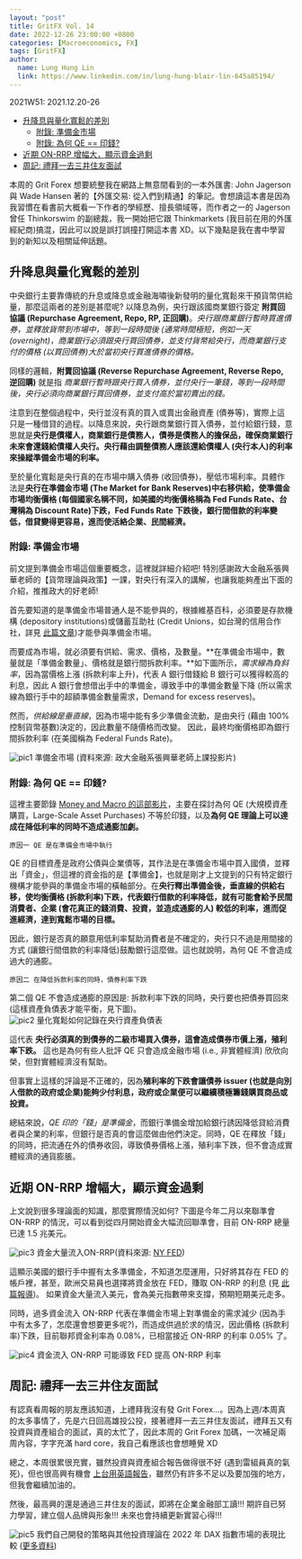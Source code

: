 ```yaml
---
layout: "post"
title: GritFX Vol. 14
date: 2022-12-26 23:00:00 +0800
categories: [Macroeconomics, FX]
tags: [GritFX]
author:
  name: Lung Hung Lin
  link: https://www.linkedin.com/in/lung-hung-blair-lin-645a85194/ 
---
```

2021W51: 2021.12.20-26
- [升降息與量化寬鬆的差別](#升降息與量化寬鬆的差別)
  - [附錄: 準備金市場](#附錄-準備金市場)
  - [附錄: 為何 QE =\= 印錢?](#附錄-為何-qe--印錢)
- [近期 ON-RRP 增幅大，顯示資金過剩](#近期-on-rrp-增幅大顯示資金過剩)
- [周記: 禮拜一去三井住友面試](#周記-禮拜一去三井住友面試)
  
本周的 Grit Forex 想要統整我在網路上無意間看到的一本外匯書: John Jagerson 與 Wade Hansen 著的【外匯交易: 從入們到精通】的筆記。會想讀這本書是因為我習慣在看書前大概看一下作者的學經歷、擅長領域等，而作者之一的 Jagerson 曾任 Thinkorswim 的副總裁，我一開始把它跟 Thinkmarkets (我目前在用的外匯經紀商)搞混，因此可以說是誤打誤撞打開這本書 XD。以下幾點是我在書中學習到的新知以及相關延伸話題。  

## 升降息與量化寬鬆的差別
中央銀行主要靠傳統的升息或降息或金融海嘯後新發明的量化寬鬆來干預貨幣供給量，那麼這兩者的差別是甚麼呢? 
以降息為例，央行跟該國商業銀行簽定 **附買回協議 (Repurchase Agreement, Repo, RP, 正回購)**。_央行跟商業銀行暫時買進債券，並釋放貨幣到市場中，等到一段時間後 (通常時間極短，例如一天 (overnight)，商業銀行必須跟央行買回債券，並支付貨幣給央行，而商業銀行支付的價格 (以買回債券)大於當初央行買進債券的價格。_

同樣的邏輯，**附賣回協議 (Reverse Repurchase Agreement, Reverse Repo, 逆回購)** 就是指 _商業銀行暫時跟央行買入債券，並付央行一筆錢，等到一段時間後，央行必須向商業銀行買回債券，並支付高於當初賣出的錢。_

注意到在整個過程中，央行並沒有真的買入或賣出金融資產 (債券等)，實際上這只是一種借貸的過程。以降息來說，央行跟商業銀行買入債券，並付給銀行錢，意思就是**央行是債權人，商業銀行是債務人，債券是債務人的擔保品，確保商業銀行未來會還錢給債權人央行。央行藉由調整債務人應該還給債權人 (央行本人)的利率來操縱準備金市場的利率。**

至於量化寬鬆是央行真的在市場中購入債券 (收回債券)，壓低市場利率。具體作法是**央行在準備金市場 (The Market for Bank Reserves)中右移供給，使準備金市場均衡價格 (每個國家名稱不同，如美國的均衡價格稱為 Fed Funds Rate、台灣稱為 Discount Rate)下跌，Fed Funds Rate 下跌後，銀行間借款的利率變低，借貸變得更容易，進而使活絡企業、民間經濟。**

### 附錄: 準備金市場
前文提到準備金市場這個重要概念，這裡就詳細介紹吧! 特別感謝政大金融系張興華老師的【貨幣理論與政策】一課，對央行有深入的講解，也讓我能夠產出下面的介紹，推推政大的好老師!  

首先要知道的是準備金市場普通人是不能參與的，根據維基百科，必須要是存款機構 (depository institutions)或儲蓄互助社 (Credit Unions，如台灣的信用合作社，詳見 [此篇文章](https://www.learnenglishwithwill.com/credit-union-meaning-fuction-intro-chinese-translation/))才能參與準備金市場。  

而要成為市場，就必須要有供給、需求、價格，及數量。**在準備金市場中，數量就是「準備金數量」、價格就是銀行間拆款利率。**如下圖所示，_需求線為負斜率_，因為當價格上漲 (拆款利率上升)，代表 A 銀行借錢給 B 銀行可以獲得較高的利息，因此 A 銀行會想借出手中的準備金，導致手中的準備金數量下降 (所以需求線為銀行手中的超額準備金數量需求，Demand for excess reserves)。  

然而，_供給線是垂直線_，因為市場中能有多少準備金流動，是由央行 (藉由 100% 控制貨幣基數)決定的，因此數量不隨價格而改變。
因此，最終均衡價格即為銀行間拆款利率 (在美國稱為 Federal Funds Rate)。

![pic1](https://lh3.googleusercontent.com/pw/AM-JKLVrt56BG6_3YYKKQ7WMR7rYkxeEp1rrGF1mgmkuykBufyVrY6AOm_tTroRSw0a8QgyrHXMWWzOE6Gux2IawiGonSKnbGEInccB0Nhn8hDiH2d9T78iBPAPTuzCHDniv8lIfNwKeS0pny1-0_EDGtvhX=w891-h661-no?authuser=0)
準備金市場 (資料來源: 政大金融系張興華老師上課投影片)

### 附錄: 為何 QE =\= 印錢?
這裡主要節錄 [Money and Macro 的這部影片](https://www.youtube.com/watch?v=ZbqtpKk6iC8)，主要在探討為何 QE (大規模資產購買，Large-Scale Asset Purchases) 不等於印錢，以及**為何 QE 理論上可以達成在降低利率的同時不造成通膨加劇。**

```原因一 QE 是在準備金市場中執行```  

QE 的目標資產是政府公債與企業債等，其作法是在準備金市場中買入國債，並釋出「資金」，但這裡的資金指的是【準備金】，也就是剛才上文提到的只有特定銀行機構才能參與的準備金市場的橫軸部分。在**央行釋出準備金後，垂直線的供給右移，使均衡價格 (拆款利率)下跌，代表銀行借款的利率降低，就有可能會給予民間消費者、企業 (會花真正的錢消費、投資，並造成通膨的人) 較低的利率，進而促進經濟，達到寬鬆市場的目標。**  

因此，銀行是否真的願意用低利率幫助消費者是不確定的，央行只不過是用間接的方式 (讓銀行間借款的利率降低)鼓勵銀行這麼做。這也就說明，為何 QE 不會造成過大的通膨。

```原因二 在降低拆款利率的同時，債券利率下跌```  

第二個 QE 不會造成通膨的原因是: 拆款利率下跌的同時，央行要也把債券買回來 (這樣資產負債表才能平衡，見下圖)。  
![pic2](https://lh3.googleusercontent.com/pw/AM-JKLVFLaSVxRLcC98XB92EK5ULIW4barw2AFyTG_FlM4H72SYk_2sWNQALDYHS8bZ8Rh0tJ8VM1tD0F5iJ3VYsFsaJVF6gzoEe3nr2ozw1CEhmm2itJGKL-bjE3fH0kVyEEo4azP8RNM0ijsGAljTE5Vyg=w1350-h619-no?authuser=0)
量化寬鬆如何記錄在央行資產負債表

這代表 __央行必須真的到債券的二級市場買入債券，這會造成債券市價上漲，殖利率下跌。__
這也是為何有些人批評 QE 只會造成金融市場 (i.e., 非實體經濟) 欣欣向榮，但對實體經濟沒有幫助。  

但事實上這樣的評論是不正確的，因為**殖利率的下跌會讓債券 issuer (也就是向別人借款的政府或企業)能夠少付利息，政府或企業便可以繼續積極籌錢購買商品或投資。**

總結來說，_QE 印的「錢」是準備金_，而銀行準備金增加給銀行誘因降低貸給消費者與企業的利率，但銀行是否真的會這麼做由他們決定。同時，QE 在釋放「錢」的同時，把流通在外的債券收回，導致債券價格上漲，殖利率下跌，但不會造成實體經濟的通貨膨脹。

## 近期 ON-RRP 增幅大，顯示資金過剩
上文說到很多理論面的知識，那麼實際情況如何? 下圖是今年二月以來聯準會 ON-RRP 的情況，可以看到從四月開始資金大幅流回聯準會，目前 ON-RRP 總量已達 1.5 兆美元。  

![pic3](https://lh3.googleusercontent.com/pw/AM-JKLVVrvy47hTkjvWskaz_uuO0b4ZSBLdOS-ySSx7VhirxxQlMKvnjAbQKkCSCtl9IqBwSxAEdg3dcuR_nVe32H5SDnZTzg_ZquH92zfqEfu8S5VQ1Vpko9ve2sjGPYB3_IoYaimwkbHoQYY4Aun00Y-Ht=w1483-h557-no?authuser=0)
資金大量流入ON-RRP(資料來源: [NY FED](https://www.newyorkfed.org/markets/data-hub))

這顯示美國的銀行手中握有太多準備金，不知道怎麼運用，只好將其存在 FED 的帳戶裡，甚至，歐洲交易員也選擇將資金放在 FED，賺取 ON-RRP 的利息 (見 [此篇報導](https://tw.stock.yahoo.com/news/%E5%9C%8B%E9%9A%9B%E9%87%91%E8%9E%8D-%E6%AD%90%E5%85%83%E5%8D%80%E7%8F%BE%E9%87%91%E9%81%8E%E5%89%A9-%E7%BE%8E%E5%85%83%E8%B5%B0%E5%BC%B7%E8%87%B3%E5%B0%91%E5%88%B0%E5%B9%B4%E5%BA%95-084308830.html))。
如果資金大量流入美元，會為美元指數帶來支撐，預期短期美元走多。  

同時，過多資金流入 ON-RRP 代表在準備金市場上對準備金的需求減少 (因為手中有太多了，怎麼還會想要更多呢?)，而造成供過於求的情況，因此價格 (拆款利率)下跌，目前聯邦資金利率為 0.08%，已相當接近 ON-RRP 的利率 0.05% 了。

![pic4](https://lh3.googleusercontent.com/pw/AM-JKLVN-JU5N0NEAhhQ2WezZYGe8VGL3rvJmr8pQKcE0uyOYV5OKycbxBGEfMpMafexUYEuPyrWPI8ma8RkR1LL7mAl5Oe-H0H50pwdz-eSh8OvKx3_kkhtUTzhmFpnYp4Z8xZirJxJgNJAqZfK_h44Zgg1=w1350-h619-no?authuser=0)
資金流入 ON-RRP 可能導致 FED 提高 ON-RRP 利率

## 周記: 禮拜一去三井住友面試

有認真看周報的朋友應該知道，上禮拜我沒有發 Grit Forex…。因為上週/本周真的太多事情了，先是六日回高雄投公投，接著禮拜一去三井住友面試，禮拜五又有投資與資產組合的面試，真的太忙了，因此本周的 Grit Forex 加碼，一次補足兩周內容，字字充滿 hard core，我自己看應該也會想睡覺 XD  

總之，本周很累很充實，雖然投資與資產組合報告做得很不好 (遇到雷組員真的氣死)，但也很高興有機會 [上台用英語報告](https://www.youtube.com/watch?v=kZV8znkFHaI)，雖然仍有許多不足以及要加強的地方，但我會繼續加油的。  

然後，最高興的還是通過三井住友的面試，即將在企業金融部工讀!!! 期許自已努力學習，建立個人品牌與形象!!! 未來也會持續更新實習心得!!!

![pic5](https://lh3.googleusercontent.com/pw/AM-JKLVFhLiY9pUQZDkCtur-NJuUjAr6rEXOb5IvXq9YN6fKdvSx3Nb5DwQFshcx6prALUJyql0gdQZmjaY0zXCbSZREnlAyjoNf_ry8sEL8my66XAT4VjjcMrHUKRA7LpZNMkEAh_jlWsXDPdHu9jJEI16h=w874-h574-no?authuser=0)
我們自己開發的策略與其他投資理論在 2022 年 DAX 指數市場的表現比較 ([更多資料](https://github.com/LLH07/InvestnPortfolio))